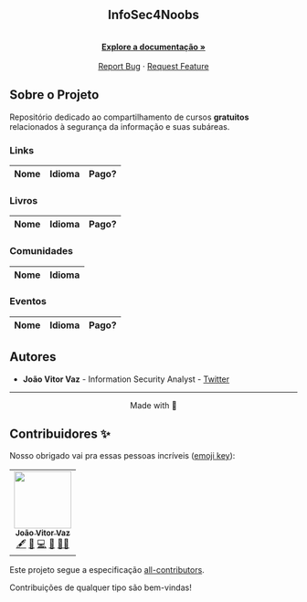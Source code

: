 <!-- Title -->

<p align="center">
  <h2 align="center">InfoSec4Noobs</h2>
  
  <p align="center">
    <br />
    <a href="#ROADMAP"><strong>Explore a documentação »</strong></a>
    <br />
    <br />
    <a href="link-para-abrir-issue">Report Bug</a>
    ·
    <a href="link-para-abrir-issue">Request Feature</a>
  </p>
</p>
    
 <!-- ABOUT THE PROJECT -->

## Sobre o Projeto
Repositório dedicado ao compartilhamento de cursos **gratuitos** relacionados à segurança da informação e suas subáreas.

<!-- ROADMAP OF PROJECT -->


### Links
| Nome  | Idioma | Pago? |
|:--    |:--:    |:--:   |


### Livros
| Nome  | Idioma | Pago? |
|:--    |:--:    |:--:   |


### Comunidades
| Nome  | Idioma |
|:--    |:--:    |


### Eventos
| Nome  | Idioma | Pago? |
|:--    |:--:    |:--:   |
<!-- CONTRIBUTING -->


## Autores

- **João Vitor Vaz** - Information Security Analyst - [Twitter](https://twitter.com/jvklj)

---


<p align="center">Made with 💜</p>

## Contribuidores ✨

Nosso obrigado vai pra essas pessoas incríveis ([emoji key](https://allcontributors.org/docs/en/emoji-key)):

<!-- ALL-CONTRIBUTORS-LIST:START - Do not remove or modify this section -->
<!-- prettier-ignore-start -->
<!-- markdownlint-disable -->

<table>
  <tr>
     <td align="center"><a href="https://github.com/jvklj"><img src="https://avatars.githubusercontent.com/u/57420463?s=400&v=4" width="100px;" alt=""/><br /><sub><b>João Vitor Vaz</b></sub></a><br />
     <a href="#content-jvklj" title="Content">🖋</a> 
     <a href="https://github.com/jvklj/InfoSec4Noobs/commits?author=jvklj" title="Documentation">📖</a> 
     <a href="https://github.com/jvklj/InfoSec4Noobs/commits?author=jvklj" title="Code">💻</a> <a href="#maintenance-jvklj" title="Maintenance">🚧</a> 
     <a href="#mentoring-jvklj" title="Mentoring">🧑‍🏫</a>
     </td>

  </tr>
</table>


<!-- markdownlint-enable -->
<!-- prettier-ignore-end -->

<!-- ALL-CONTRIBUTORS-LIST:END -->

Este projeto segue a especificação [all-contributors](https://github.com/all-contributors/all-contributors).
<p>Contribuições de qualquer tipo são bem-vindas!</p>